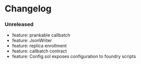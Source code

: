 # Changelog

### Unreleased

- feature: prankable callbatch
- feature: JsonWriter
- feature: replica enrollment
- feature: callbatch contract
- feature: Config.sol exposes configuration to foundry scripts
